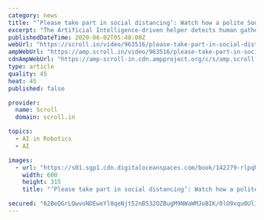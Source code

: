 ```yaml
---
category: news
title: "‘Please take part in social distancing’: Watch how a polite South Korean robot is fighting Covid-19"
excerpt: "The Artificial Intelligence-driven helper detects human gatherings, checks temperatures, and issues gentle reminders to those who are not wearing a mask."
publishedDateTime: 2020-06-02T05:48:00Z
webUrl: "https://scroll.in/video/963516/please-take-part-in-social-distancing-watch-how-a-polite-south-korean-robot-is-fighting-covid-19"
ampWebUrl: "https://amp.scroll.in/video/963516/please-take-part-in-social-distancing-watch-how-a-polite-south-korean-robot-is-fighting-covid-19"
cdnAmpWebUrl: "https://amp-scroll-in.cdn.ampproject.org/c/s/amp.scroll.in/video/963516/please-take-part-in-social-distancing-watch-how-a-polite-south-korean-robot-is-fighting-covid-19"
type: article
quality: 45
heat: 45
published: false

provider:
  name: Scroll
  domain: scroll.in

topics:
  - AI in Robotics
  - AI

images:
  - url: "https://s01.sgp1.cdn.digitaloceanspaces.com/book/142279-rlpqhntwxl-1591076596.jpeg"
    width: 600
    height: 315
    title: "‘Please take part in social distancing’: Watch how a polite South Korean robot is fighting Covid-19"

secured: "62BeQGrLQwvoNDEweYl0qeNjt52nB532OZBugM9NWaWMJoBIK/0lO9xqu0Ul1V4B3tmVakJUsAzuyQNph3G+gvGZBmJPMeabybAra8MYqhYTQfVRprEb28/OSb1nTP3cQcuaLkTpfJIocsSOZAEC0F506NYTDPWdLMKQfjn3GyhcE9VD+rDLcqXJ3LoW2gj/jSQqDwGlXuQTtV5Wu1mGtfWJ+bkm7Nj2I3orZ7lGPvrenfHLqrIzPa7kf0rMx7jdNe/6krRZcDUC3nvkkM++YMp9aneQjiX20ZbBuzfUrC8WgC0rzgE+fMoaCulptzVG;K0Lo9L1QSkf9BwcrXmvVfA=="
---
```


